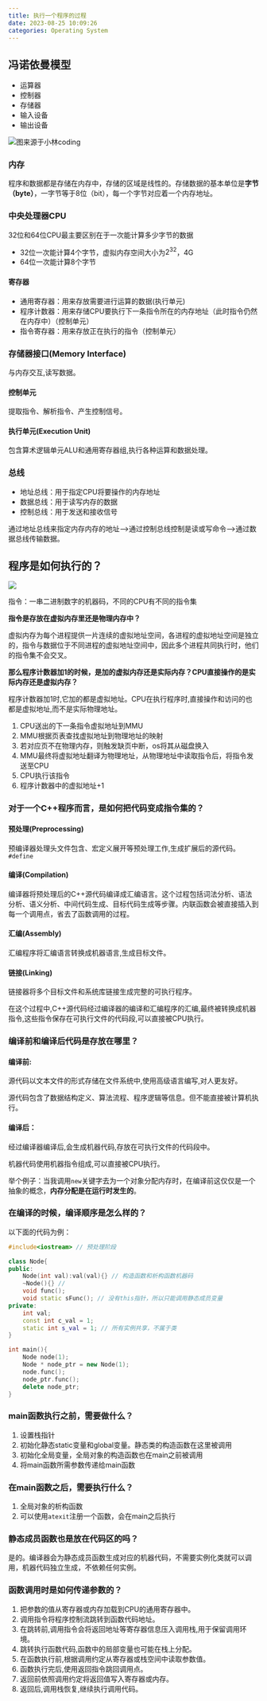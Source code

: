 ```yaml
---
title: 执行一个程序的过程
date: 2023-08-25 10:09:26
categories: Operating System
---
```


## 冯诺依曼模型

- 运算器
- 控制器
- 存储器
- 输入设备
- 输出设备

![图来源于小林coding](../imgs/image-44.png)

### 内存

程序和数据都是存储在内存中，存储的区域是线性的。存储数据的基本单位是**字节（byte）**，一字节等于8位（bit），每一个字节对应着一个内存地址。

### 中央处理器CPU

32位和64位CPU最主要区别在于一次能计算多少字节的数据

- 32位一次能计算4个字节，虚拟内存空间大小为$2^{32}$，4G
- 64位一次能计算8个字节

#### 寄存器
- 通用寄存器：用来存放需要进行运算的数据(执行单元)
- 程序计数器：用来存储CPU要执行下一条指令所在的内存地址（此时指令仍然在内存中）（控制单元）
- 指令寄存器：用来存放正在执行的指令（控制单元）

### 存储器接口(Memory Interface)
与内存交互,读写数据。
#### 控制单元
提取指令、解析指令、产生控制信号。
#### 执行单元(Execution Unit)
包含算术逻辑单元ALU和通用寄存器组,执行各种运算和数据处理。

### 总线

- 地址总线：用于指定CPU将要操作的内存地址
- 数据总线：用于读写内存的数据
- 控制总线：用于发送和接收信号

通过地址总线来指定内存内存的地址-->通过控制总线控制是读或写命令-->通过数据总线传输数据。

## 程序是如何执行的？

![](../imgs/image-45.png)

指令：一串二进制数字的机器码，不同的CPU有不同的指令集

**指令是存放在虚拟内存里还是物理内存中？**

虚拟内存为每个进程提供一片连续的虚拟地址空间，各进程的虚拟地址空间是独立的，指令与数据位于不同进程的虚拟地址空间中，因此多个进程共同执行时，他们的指令集不会交叉。

**那么程序计数器加1的时候，是加的虚拟内存还是实际内存？CPU直接操作的是实际内存还是虚拟内存？**

程序计数器加1时,它加的都是虚拟地址。CPU在执行程序时,直接操作和访问的也都是虚拟地址,而不是实际物理地址。

1. CPU送出的下一条指令虚拟地址到MMU
2. MMU根据页表查找虚拟地址到物理地址的映射
3. 若对应页不在物理内存，则触发缺页中断，os将其从磁盘换入
4. MMU最终将虚拟地址翻译为物理地址，从物理地址中读取指令后，将指令发送至CPU
5. CPU执行该指令
5. 程序计数器中的虚拟地址+1

### 对于一个C++程序而言，是如何把代码变成指令集的？

#### 预处理(Preprocessing)
预编译器处理头文件包含、宏定义展开等预处理工作,生成扩展后的源代码。`#define`

#### 编译(Compilation)
编译器将预处理后的C++源代码编译成汇编语言。这个过程包括词法分析、语法分析、语义分析、中间代码生成、目标代码生成等步骤。内联函数会被直接插入到每一个调用点，省去了函数调用的过程。

#### 汇编(Assembly)
汇编程序将汇编语言转换成机器语言,生成目标文件。

#### 链接(Linking)
链接器将多个目标文件和系统库链接生成完整的可执行程序。

在这个过程中,C++源代码经过编译器的编译和汇编程序的汇编,最终被转换成机器指令,这些指令保存在可执行文件的代码段,可以直接被CPU执行。

### 编译前和编译后代码是存放在哪里？

#### 编译前:
源代码以文本文件的形式存储在文件系统中,使用高级语言编写,对人更友好。

源代码包含了数据结构定义、算法流程、程序逻辑等信息。但不能直接被计算机执行。

#### 编译后：
经过编译器编译后,会生成机器代码,存放在可执行文件的代码段中。

机器代码使用机器指令组成,可以直接被CPU执行。

举个例子：当我调用`new`关键字去为一个对象分配内存时，在编译前这仅仅是一个抽象的概念，**内存分配是在运行时发生的**。

### 在编译的时候，编译顺序是怎么样的？

以下面的代码为例：

```cpp
#include<iostream> // 预处理阶段

class Node{
public:
    Node(int val):val(val){} // 构造函数和析构函数机器码
    ~Node(){} // 
    void func();
    void static sFunc(); // 没有this指针，所以只能调用静态成员变量
private:
    int val;
    const int c_val = 1;
    static int s_val = 1; // 所有实例共享，不属于类
}

int main(){
    Node node(1);
    Node * node_ptr = new Node(1);
    node.func();
    node_ptr.func();
    delete node_ptr;
}

```

### main函数执行之前，需要做什么？
1. 设置栈指针
2. 初始化静态static变量和global变量。静态类的构造函数在这里被调用
3. 初始化全局变量，全局对象的构造函数也在main之前被调用
4. 将main函数所需参数传递给main函数

### 在main函数之后，需要执行什么？

1. 全局对象的析构函数
2. 可以使用`atexit`注册一个函数，会在main之后执行

### 静态成员函数也是放在代码区的吗？

是的。编译器会为静态成员函数生成对应的机器代码，不需要实例化类就可以调用，机器代码独立生成，不依赖任何实例。

### 函数调用时是如何传递参数的？

1. 把参数的值从寄存器或内存加载到CPU的通用寄存器中。
2. 调用指令将程序控制流跳转到函数代码地址。
3. 在跳转前,调用指令会将返回地址等寄存器信息压入调用栈,用于保留调用环境。
4. 跳转执行函数代码,函数中的局部变量也可能在栈上分配。
5. 在函数执行前,根据调用约定从寄存器或栈空间中读取参数值。
6. 函数执行完后,使用返回指令跳回调用点。
7. 返回前依照调用约定将返回值写入寄存器或内存。
8. 返回后,调用栈恢复,继续执行调用代码。